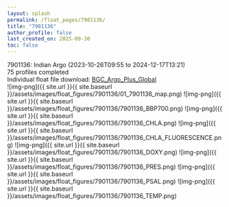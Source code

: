 ```yaml
---
layout: splash
permalink: /float_pages/7901136/
title: "7901136"
author_profile: false
last_created_on: 2025-09-30
toc: false
---
```

 
7901136: Indian Argo (2023-10-26T09:55 to 2024-12-17T13:21)\
75 profiles completed\
Individual float file download: [BGC_Argo_Plus_Global](https://ftp.soest.hawaii.edu/bgc_argo_plus/Individual_Floats/outliers_removed/7901136_Sprof_processed.nc)\
![img-png]({{ site.url }}{{ site.baseurl }}/assets/images/float_figures/7901136/01_7901136_map.png)
![img-png]({{ site.url }}{{ site.baseurl }}/assets/images/float_figures/7901136/7901136_BBP700.png)
![img-png]({{ site.url }}{{ site.baseurl }}/assets/images/float_figures/7901136/7901136_CHLA.png)
![img-png]({{ site.url }}{{ site.baseurl }}/assets/images/float_figures/7901136/7901136_CHLA_FLUORESCENCE.png)
![img-png]({{ site.url }}{{ site.baseurl }}/assets/images/float_figures/7901136/7901136_DOXY.png)
![img-png]({{ site.url }}{{ site.baseurl }}/assets/images/float_figures/7901136/7901136_PRES.png)
![img-png]({{ site.url }}{{ site.baseurl }}/assets/images/float_figures/7901136/7901136_PSAL.png)
![img-png]({{ site.url }}{{ site.baseurl }}/assets/images/float_figures/7901136/7901136_TEMP.png)
